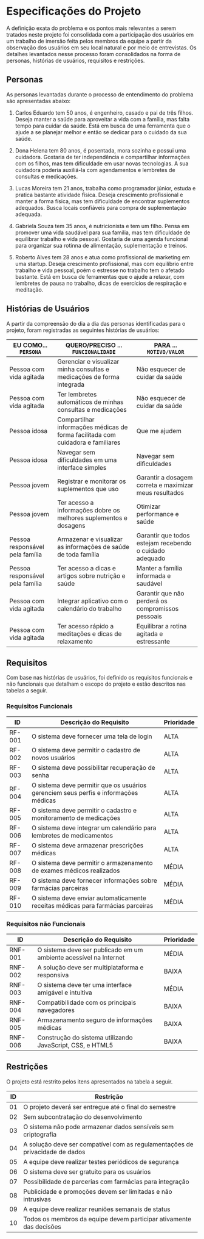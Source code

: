 # Especificações do Projeto

A definição exata do problema e os pontos mais relevantes a serem tratados neste projeto foi consolidada com a participação dos usuários em um trabalho de imersão feita pelos membros da equipe a partir da observação dos usuários em seu local natural e por meio de entrevistas. Os detalhes levantados nesse processo foram consolidados na forma de personas, histórias de usuários, requisitos e restrições.

## Personas

As personas levantadas durante o processo de entendimento do problema são apresentadas abaixo:

1. Carlos Eduardo tem 50 anos, é engenheiro, casado e pai de três filhos. Deseja manter a saúde para aproveitar a vida com a família, mas falta tempo para cuidar da saúde. Está em busca de uma ferramenta que o ajude a se planejar melhor e então se dedicar para o cuidado da sua saúde.

2. Dona Helena tem 80 anos, é posentada, mora sozinha e possui uma cuidadora. Gostaria de ter independência e compartilhar informações com os filhos, mas tem dificuldade em usar novas tecnologias. A sua cuidadora poderia auxiliá-la com agendamentos e lembretes de consultas e medicações.

3. Lucas Moreira tem 21 anos, trabalha como programador júnior, estuda e pratica bastante atividade física. Deseja crescimento profissional e manter a forma física, mas tem dificuldade de encontrar suplementos adequados. Busca locais confiáveis para compra de suplementação adequada.

4. Gabriela Souza tem 35 anos, é nutricionista e tem um filho. Pensa em promover uma vida saudável para sua família, mas tem dificuldade de equilibrar trabalho e vida pessoal. Gostaria de uma agenda funcional para organizar sua rotinna de alimentação, suplementação e treinos.

5. Roberto Alves tem 28 anos e atua como profissional de marketing em uma startup. Deseja crescimento profissional, mas com equilíbrio entre trabalho e vida pessoal, poém o estresse no trabalho tem o afetado bastante. Está em busca de ferramentas que o ajude a relaxar, com lembretes de pausa no trabalho, dicas de exercícios de respiração e meditação.

## Histórias de Usuários

A partir da compreensão do dia a dia das personas identificadas para o projeto, foram registradas as seguintes histórias de usuários:

|EU COMO... `PERSONA`| QUERO/PRECISO ... `FUNCIONALIDADE` |PARA ... `MOTIVO/VALOR`                 |
|--------------------|------------------------------------|----------------------------------------|
| Pessoa com vida agitada | Gerenciar e visualizar minha consultas e medicações de forma integrada | Não esquecer de cuidar da saúde |
| Pessoa com vida agitada | Ter lembretes automáticos de minhas consultas e medicações | Não esquecer de cuidar da saúde |
| Pessoa idosa | Compartilhar informações médicas de forma facilitada com cuidadora e familiares | Que me ajudem |
| Pessoa idosa | Navegar sem dificuldades em uma interface simples | Navegar sem dificuldades |
| Pessoa jovem | Registrar e monitorar os suplementos que uso | Garantir a dosagem correta e maximizar meus resultados |
| Pessoa jovem | Ter acesso a informações dobre os melhores suplementos e dosagens | Otimizar performance e saúde |
| Pessoa responsável pela família | Armazenar e visualizar as informações de saúde de toda família | Garantir que todos estejam recebendo o cuidado adequado |
| Pessoa responsável pela família | Ter acesso a dicas e artigos sobre nutrição e saúde | Manter a família informada e saudável |
| Pessoa com vida agitada | Integrar aplicativo com o calendário do trabalho | Garantir que não perderá os compromissos pessoais |
| Pessoa com vida agitada | Ter acesso rápido a meditações e dicas de relaxamento | Equilibrar a rotina agitada e estressante |

## Requisitos

Com base nas histórias de usuários, foi definido os requisitos funcionais e não funcionais que detalham o escopo do projeto e estão descritos nas tabelas a seguir.

### Requisitos Funcionais

|ID    | Descrição do Requisito  | Prioridade |
|------|-----------------------------------------|----|
|RF-001| O sistema deve fornecer uma tela de login | ALTA | 
|RF-002| O sistema deve permitir o cadastro de novos usuários | ALTA |
|RF-003| O sistema deve possibilitar recuperação de senha | ALTA |
|RF-004| O sistema deve permitir que os usuários gerenciem seus perfis e informações médicas | ALTA |
|RF-005| O sistema deve permitir o cadastro e monitoramento de medicações | ALTA |
|RF-006| O sistema deve integrar um calendário para lembretes de medicamentos | ALTA |
|RF-007| O sistema deve armazenar prescrições médicas | ALTA |
|RF-008| O sistema deve permitir o armazenamento de exames médicos realizados | MÉDIA |
|RF-009| O sistema deve fornecer informações sobre farmácias parceiras | MÉDIA |
|RF-010| O sistema deve enviar automaticamente receitas médicas para farmácias parceiras | MÉDIA |

### Requisitos não Funcionais

|ID     | Descrição do Requisito  |Prioridade |
|-------|-------------------------|----|
|RNF-001| O sistema deve ser publicado em um ambiente acessível na Internet | MÉDIA | 
|RNF-002| A solução deve ser multiplataforma e responsiva | BAIXA | 
|RNF-003| O sistema deve ter uma interface amigável e intuitiva | MÉDIA | 
|RNF-004| Compatibilidade com os principais navegadores | BAIXA | 
|RNF-005| Armazenamento seguro de informações médicas | BAIXA | 
|RNF-006| Construção do sistema utilizando JavaScript, CSS, e HTML5 | BAIXA | 

## Restrições

O projeto está restrito pelos itens apresentados na tabela a seguir.

|ID| Restrição                                             |
|--|-------------------------------------------------------|
|01| O projeto deverá ser entregue até o final do semestre |
|02| Sem subcontratação do desenvolvimento |
|03| O sistema não pode armazenar dados sensíveis sem criptografia |
|04| A solução deve ser compatível com as regulamentações de privacidade de dados |
|05| A equipe deve realizar testes periódicos de segurança |
|06| O sistema deve ser gratuito para os usuários |
|07| Possibilidade de parcerias com farmácias para integração |
|08| Publicidade e promoções devem ser limitadas e não intrusivas |
|09| A equipe deve realizar reuniões semanais de status |
|10| Todos os membros da equipe devem participar ativamente das decisões |
